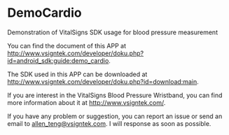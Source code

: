 # DemoCardio
Demonstration of VitalSigns SDK usage for blood pressure measurement

You can find the document of this APP at http://www.vsigntek.com/developer/doku.php?id=android_sdk:guide:demo_cardio.

The SDK used in this APP can be downloaded at http://www.vsigntek.com/developer/doku.php?id=download:main.

If you are interest in the VitalSigns Blood Pressure Wristband, you can find more information about it at http://www.vsigntek.com/.

If you have any problem or suggestion, you can report an issue or send an email to allen_teng@vsigntek.com. I will response as soon as possible.
